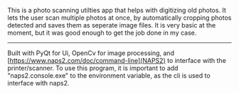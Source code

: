 This is a photo scanning utilties app that helps with digitizing old photos. It lets the user scan multiple photos at once, by automatically cropping photos detected and saves them as seperate image files. It is very basic at the moment, but it was good enough to get the job done in my case.

---
Built with PyQt for Ui, OpenCv for image processing, and [https://www.naps2.com/doc/command-line](NAPS2) to interface with the printer/scanner. To use this program, it is important to add "naps2.console.exe" to the environment variable, as the cli is used to interface with naps2.
